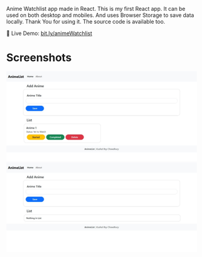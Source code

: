 Anime Watchlist app made in React. This is my first React app. It can be used on both desktop and mobiles. And uses Browser Storage to save data locally.
Thank You for using it. The source code is available too.

🔗 Live Demo: [bit.ly/animeWatchlist](https://bit.ly/animeWatchlist)

# Screenshots
![Visual Look of the project.](screenshots/Home.jpeg)
![Visual Look of the project when No Titles are added.](screenshots/Home_NoList.jpeg)

